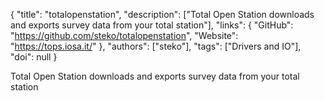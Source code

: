 {
  "title": "totalopenstation",
  "description": ["Total Open Station downloads and exports survey data from your total station"],
  "links": {
    "GitHub": "https://github.com/steko/totalopenstation",
    "Website": "https://tops.iosa.it/"
  },
  "authors": ["steko"],
  "tags": ["Drivers and IO"],
  "doi": null
}

<!-- Generated by csv2md.R – do not edit by hand -->

Total Open Station downloads and exports survey data from your total station
